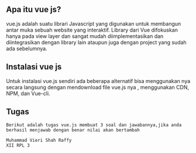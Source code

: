 ## Apa itu vue js?

   vue.js adalah suatu librari Javascript yang digunakan untuk membangun antar muka sebuah website yang interaktif.  Library dari Vue difokuskan hanya pada view layer dan sangat mudah diimplementasikan dan diintegrasikan dengan library lain ataupun juga dengan project yang sudah ada sebelumnya.

## Instalasi vue js

   Untuk instalasi vue.js sendiri ada beberapa alternatif bisa menggunakan nya secara langsung dengan mendownload file vue.js nya , menggunakan CDN, NPM, dan Vue-cli.

## Tugas

	Berikut adalah tugas vue.js membuat 3 soal dan jawabannya,jika anda berhasil menjawab dengan benar nilai akan bertambah

	Muhammad Vieri Shah Raffy
	XII RPL 3